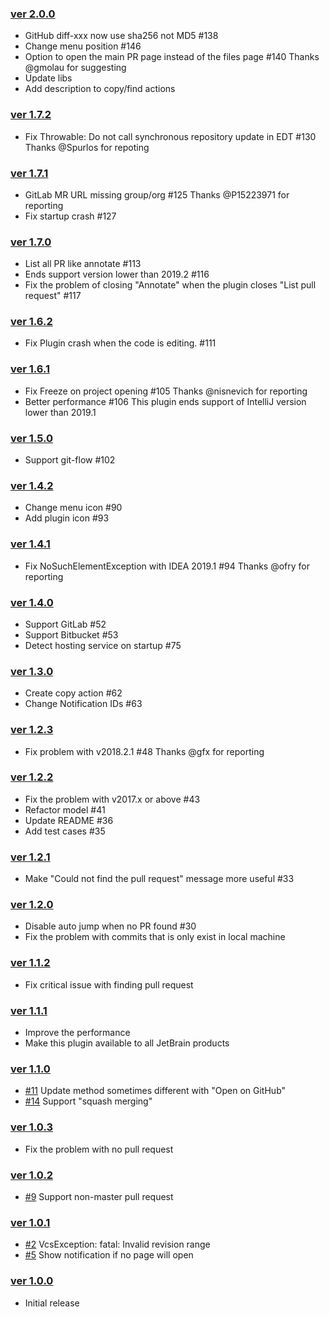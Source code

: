 ### [ver 2.0.0](https://github.com/shiraji/find-pull-request/releases/tag/release-2.0.0)

* GitHub diff-xxx now use sha256 not MD5 #138
* Change menu position #146
* Option to open the main PR page instead of the files page #140 Thanks @gmolau for suggesting
* Update libs
* Add description to copy/find actions

### [ver 1.7.2](https://github.com/shiraji/find-pull-request/releases/tag/release-1.7.2)

* Fix Throwable: Do not call synchronous repository update in EDT #130 Thanks @Spurlos for repoting

### [ver 1.7.1](https://github.com/shiraji/find-pull-request/releases/tag/release-1.7.1)

* GitLab MR URL missing group/org #125 Thanks @P15223971 for reporting
* Fix startup crash #127

### [ver 1.7.0](https://github.com/shiraji/find-pull-request/releases/tag/release-1.7.0)

* List all PR like annotate #113
* Ends support version lower than 2019.2 #116
* Fix the problem of closing "Annotate" when the plugin closes "List pull request" #117

### [ver 1.6.2](https://github.com/shiraji/find-pull-request/releases/tag/release-1.6.2)

* Fix Plugin crash when the code is editing. #111

### [ver 1.6.1](https://github.com/shiraji/find-pull-request/releases/tag/release-1.6.1)

* Fix Freeze on project opening #105 Thanks @nisnevich for reporting
* Better performance #106 This plugin ends support of IntelliJ version lower than 2019.1 

### [ver 1.5.0](https://github.com/shiraji/find-pull-request/releases/tag/release-1.5.0)

* Support git-flow #102

### [ver 1.4.2](https://github.com/shiraji/find-pull-request/releases/tag/1.4.2)

* Change menu icon #90
* Add plugin icon #93

### [ver 1.4.1](https://github.com/shiraji/find-pull-request/releases/tag/1.4.1)

* Fix NoSuchElementException with IDEA 2019.1 #94 Thanks @ofry for reporting

### [ver 1.4.0](https://github.com/shiraji/find-pull-request/releases/tag/1.4.0)

* Support GitLab #52
* Support Bitbucket #53
* Detect hosting service on startup #75

### [ver 1.3.0](https://github.com/shiraji/find-pull-request/releases/tag/1.3.0)

* Create copy action #62
* Change Notification IDs #63

### [ver 1.2.3](https://github.com/shiraji/find-pull-request/releases/tag/1.2.3)

* Fix problem with v2018.2.1 #48 Thanks @gfx for reporting

### [ver 1.2.2](https://github.com/shiraji/find-pull-request/releases/tag/1.2.2)

* Fix the problem with v2017.x or above #43
* Refactor model #41
* Update README #36
* Add test cases #35

### [ver 1.2.1](https://github.com/shiraji/find-pull-request/releases/tag/1.2.1)

* Make "Could not find the pull request" message more useful #33

### [ver 1.2.0](https://github.com/shiraji/find-pull-request/releases/tag/1.2.0)

* Disable auto jump when no PR found #30
* Fix the problem with commits that is only exist in local machine

### [ver 1.1.2](https://github.com/shiraji/find-pull-request/releases/tag/v1.1.2)

* Fix critical issue with finding pull request

### [ver 1.1.1](https://github.com/shiraji/find-pull-request/releases/tag/v1.1.1)

* Improve the performance
* Make this plugin available to all JetBrain products

### [ver 1.1.0](https://github.com/shiraji/find-pull-request/releases/tag/v1.1.0)

* [#11](https://github.com/shiraji/find-pull-request/issues/11) Update method sometimes different with "Open on GitHub"
* [#14](https://github.com/shiraji/find-pull-request/issues/14) Support "squash merging"

### [ver 1.0.3](https://github.com/shiraji/find-pull-request/releases/tag/v1.0.3)

* Fix the problem with no pull request

### [ver 1.0.2](https://github.com/shiraji/find-pull-request/releases/tag/v1.0.2)

* [#9](https://github.com/shiraji/find-pull-request/issues/9) Support non-master pull request

### [ver 1.0.1](https://github.com/shiraji/find-pull-request/releases/tag/v1.0.1)

* [#2](https://github.com/shiraji/find-pull-request/issues/2) VcsException: fatal: Invalid revision range
* [#5](https://github.com/shiraji/find-pull-request/issues/5) Show notification if no page will open

### [ver 1.0.0](https://github.com/shiraji/find-pull-request/releases/tag/v1.0.0)

* Initial release
